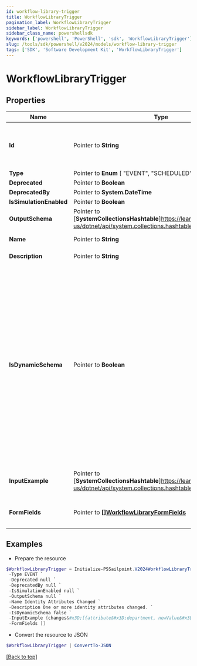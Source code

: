 ```yaml
---
id: workflow-library-trigger
title: WorkflowLibraryTrigger
pagination_label: WorkflowLibraryTrigger
sidebar_label: WorkflowLibraryTrigger
sidebar_class_name: powershellsdk
keywords: ['powershell', 'PowerShell', 'sdk', 'WorkflowLibraryTrigger'] 
slug: /tools/sdk/powershell/v2024/models/workflow-library-trigger
tags: ['SDK', 'Software Development Kit', 'WorkflowLibraryTrigger']
---
```



# WorkflowLibraryTrigger

## Properties

Name | Type | Description | Notes
------------ | ------------- | ------------- | -------------
**Id** |  Pointer to **String** | Trigger ID. This is a static namespaced ID for the trigger. | [optional] 
**Type** |  Pointer to  **Enum** [  "EVENT",    "SCHEDULED",    "EXTERNAL" ] | Trigger type | [optional] 
**Deprecated** |  Pointer to **Boolean** |  | [optional] 
**DeprecatedBy** |  Pointer to **System.DateTime** |  | [optional] 
**IsSimulationEnabled** |  Pointer to **Boolean** |  | [optional] 
**OutputSchema** |  Pointer to [**SystemCollectionsHashtable**]https://learn.microsoft.com/en-us/dotnet/api/system.collections.hashtable?view=net-9.0 | Example output schema | [optional] 
**Name** |  Pointer to **String** | Trigger Name | [optional] 
**Description** |  Pointer to **String** | Trigger Description | [optional] 
**IsDynamicSchema** |  Pointer to **Boolean** | Determines whether the dynamic output schema is returned in place of the action's output schema. The dynamic schema lists non-static properties, like properties of a workflow form where each form has different fields. These will be provided dynamically based on available form fields. | [optional] [default to $false]
**InputExample** |  Pointer to [**SystemCollectionsHashtable**]https://learn.microsoft.com/en-us/dotnet/api/system.collections.hashtable?view=net-9.0 | Example trigger payload if applicable | [optional] 
**FormFields** |  Pointer to [**[]WorkflowLibraryFormFields**](workflow-library-form-fields) | One or more inputs that the trigger accepts | [optional] 

## Examples

- Prepare the resource
```powershell
$WorkflowLibraryTrigger = Initialize-PSSailpoint.V2024WorkflowLibraryTrigger  -Id idn:identity-attributes-changed `
 -Type EVENT `
 -Deprecated null `
 -DeprecatedBy null `
 -IsSimulationEnabled null `
 -OutputSchema null `
 -Name Identity Attributes Changed `
 -Description One or more identity attributes changed. `
 -IsDynamicSchema false `
 -InputExample {changes&#x3D;[{attribute&#x3D;department, newValue&#x3D;marketing, oldValue&#x3D;sales}, {attribute&#x3D;manager, newValue&#x3D;{id&#x3D;ee769173319b41d19ccec6c235423236c, name&#x3D;mean.guy, type&#x3D;IDENTITY}, oldValue&#x3D;{id&#x3D;ee769173319b41d19ccec6c235423237b, name&#x3D;nice.guy, type&#x3D;IDENTITY}}, {attribute&#x3D;email, newValue&#x3D;john.doe@gmail.com, oldValue&#x3D;john.doe@hotmail.com}], identity&#x3D;{id&#x3D;ee769173319b41d19ccec6cea52f237b, name&#x3D;john.doe, type&#x3D;IDENTITY}} `
 -FormFields []
```

- Convert the resource to JSON
```powershell
$WorkflowLibraryTrigger | ConvertTo-JSON
```


[[Back to top]](#) 

